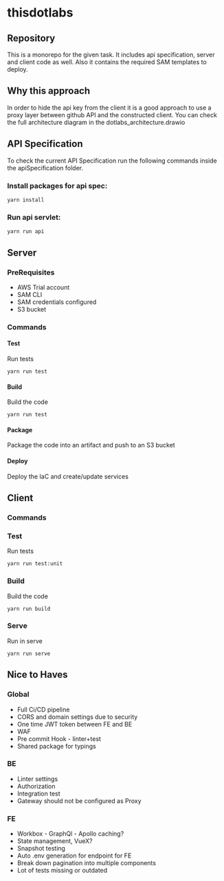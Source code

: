# thisdotlabs
## Repository
This is a monorepo for the given task. It includes api specification, server and client code as well.
Also it contains the required SAM templates to deploy.

## Why this approach
In order to hide the api key from the client it is a good approach to use a proxy layer between github API and the constructed client.
You can check the full architecture diagram in the dotlabs_architecture.drawio

## API Specification
To check the current API Specification run the following commands inside the apiSpecification folder.

### Install packages for api spec:

`yarn install`

### Run api servlet:

`yarn run api`

## Server 
### PreRequisites
- AWS Trial account
- SAM CLI
- SAM credentials configured
- S3 bucket
### Commands
#### Test
Run tests

`yarn run test`
#### Build
Build the code

`yarn run test`
#### Package
Package the code into an artifact and push to an S3 bucket
#### Deploy
Deploy the IaC and create/update services

## Client
### Commands
### Test
Run tests

`yarn run test:unit`
### Build
Build the code

`yarn run build`
### Serve
Run in serve

`yarn run serve`

## Nice to Haves
### Global
- Full Ci/CD pipeline
- CORS and domain settings due to security
- One time JWT token between FE and BE
- WAF
- Pre commit Hook - linter+test
- Shared package for typings
### BE
- Linter settings 
- Authorization
- Integration test
- Gateway should not be configured as Proxy
### FE
- Workbox - GraphQl - Apollo caching?
- State management, VueX?
- Snapshot testing
- Auto .env generation for endpoint for FE
- Break down pagination into multiple components
- Lot of tests missing or outdated
